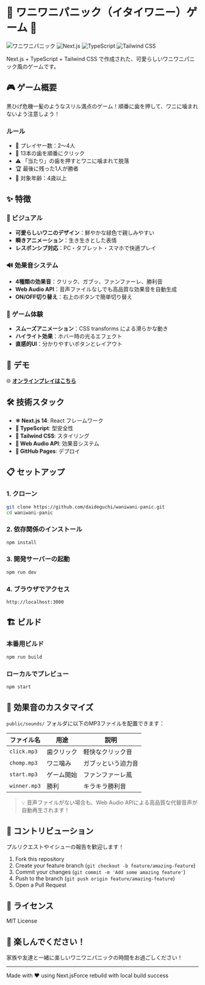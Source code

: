 # 🐊 ワニワニパニック（イタイワニー）ゲーム 🐊

![ワニワニパニック](https://img.shields.io/badge/Game-ワニワニパニック-green.svg)
![Next.js](https://img.shields.io/badge/Next.js-14-black.svg)
![TypeScript](https://img.shields.io/badge/TypeScript-5-blue.svg)
![Tailwind CSS](https://img.shields.io/badge/Tailwind_CSS-3-38bdf8.svg)

Next.js + TypeScript + Tailwind CSS で作成された、可愛らしいワニワニパニック風のゲームです。

## 🎮 ゲーム概要

黒ひげ危機一髪のようなスリル満点のゲーム！順番に歯を押して、ワニに噛まれないよう注意しよう！

### ルール
- 🎯 プレイヤー数：2〜4人
- 🦷 13本の歯を順番にクリック
- ⚠️ 「当たり」の歯を押すとワニに噛まれて脱落
- 🏆 最後に残った1人が勝者
- 👶 対象年齢：4歳以上

## ✨ 特徴

### 🎨 ビジュアル
- **可愛らしいワニのデザイン**：鮮やかな緑色で親しみやすい
- **瞬きアニメーション**：生き生きとした表情
- **レスポンシブ対応**：PC・タブレット・スマホで快適プレイ

### 🔊 効果音システム
- **4種類の効果音**：クリック、ガブッ、ファンファーレ、勝利音
- **Web Audio API**：音声ファイルなしでも高品質な効果音を自動生成
- **ON/OFF切り替え**：右上のボタンで簡単切り替え

### 🎪 ゲーム体験
- **スムーズアニメーション**：CSS transforms による滑らかな動き
- **ハイライト効果**：ホバー時の光るエフェクト
- **直感的UI**：分かりやすいボタンとレイアウト

## 🚀 デモ

🌐 **[オンラインプレイはこちら](https://daideguchi.github.io/waniwani-panic/)**

## 🛠️ 技術スタック

- **⚛️ Next.js 14**: React フレームワーク
- **📘 TypeScript**: 型安全性
- **🎨 Tailwind CSS**: スタイリング
- **🎵 Web Audio API**: 効果音システム
- **🚀 GitHub Pages**: デプロイ

## 📋 セットアップ

### 1. クローン
```bash
git clone https://github.com/daideguchi/waniwani-panic.git
cd waniwani-panic
```

### 2. 依存関係のインストール
```bash
npm install
```

### 3. 開発サーバーの起動
```bash
npm run dev
```

### 4. ブラウザでアクセス
```
http://localhost:3000
```

## 🏗️ ビルド

### 本番用ビルド
```bash
npm run build
```

### ローカルでプレビュー
```bash
npm start
```

## 🎵 効果音のカスタマイズ

`public/sounds/` フォルダに以下のMP3ファイルを配置できます：

| ファイル名 | 用途 | 説明 |
|---|---|---|
| `click.mp3` | 歯クリック | 軽快なクリック音 |
| `chomp.mp3` | ワニ噛み | ガブッという迫力音 |
| `start.mp3` | ゲーム開始 | ファンファーレ風 |
| `winner.mp3` | 勝利 | キラキラ勝利音 |

> 💡 音声ファイルがない場合も、Web Audio APIによる高品質な代替音声が自動再生されます！

## 🤝 コントリビューション

プルリクエストやイシューの報告を歓迎します！

1. Fork this repository
2. Create your feature branch (`git checkout -b feature/amazing-feature`)
3. Commit your changes (`git commit -m 'Add some amazing feature'`)
4. Push to the branch (`git push origin feature/amazing-feature`)
5. Open a Pull Request

## 📄 ライセンス

MIT License

## 🎉 楽しんでください！

家族や友達と一緒に楽しいワニワニパニックの時間をお過ごしください！

---

Made with ❤️ using Next.jsF o r c e   r e b u i l d   w i t h   l o c a l   b u i l d   s u c c e s s  
 